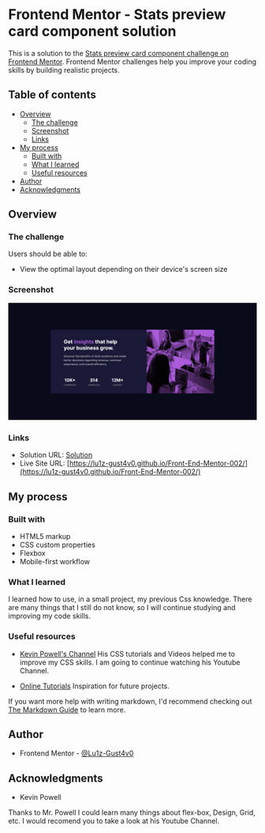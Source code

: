 # Frontend Mentor - Stats preview card component solution

This is a solution to the [Stats preview card component challenge on Frontend Mentor](https://www.frontendmentor.io/challenges/stats-preview-card-component-8JqbgoU62). Frontend Mentor challenges help you improve your coding skills by building realistic projects. 

## Table of contents

- [Overview](#overview)
  - [The challenge](#the-challenge)
  - [Screenshot](#screenshot)
  - [Links](#links)
- [My process](#my-process)
  - [Built with](#built-with)
  - [What I learned](#what-i-learned)
  - [Useful resources](#useful-resources)
- [Author](#author)
- [Acknowledgments](#acknowledgments)


## Overview

### The challenge

Users should be able to:

- View the optimal layout depending on their device's screen size

### Screenshot

![Screenshot](images/component.png)

### Links

- Solution URL: [Solution](style.css)
- Live Site URL: [https://lu1z-gust4v0.github.io/Front-End-Mentor-002/](https://lu1z-gust4v0.github.io/Front-End-Mentor-002/)

## My process

### Built with

- HTML5 markup
- CSS custom properties
- Flexbox
- Mobile-first workflow

### What I learned

I learned how to use, in a small project, my previous Css knowledge. There are many things that I still do not know, so I will continue studying and improving my code skills.

### Useful resources

- [Kevin Powell's Channel](https://www.youtube.com/user/KepowOb) 
  His CSS tutorials and Videos helped me to improve my CSS skills. I am going to continue watching his Youtube Channel.

- [Online Tutorials](https://www.youtube.com/channel/UCbwXnUipZsLfUckBPsC7Jog)
  Inspiration for future projects.

If you want more help with writing markdown, I'd recommend checking out [The Markdown Guide](https://www.markdownguide.org/) to learn more.

## Author

- Frontend Mentor - [@Lu1z-Gust4v0](https://www.frontendmentor.io/profile/Lu1z-Gust4v0)


## Acknowledgments

- Kevin Powell

Thanks to Mr. Powell I could learn many things about flex-box, Design, Grid, etc. I would recomend you to take a look at his Youtube Channel.
